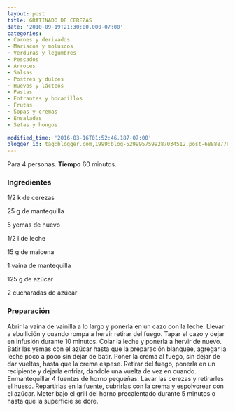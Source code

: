```yaml
---
layout: post
title: GRATINADO DE CEREZAS
date: '2010-09-19T21:30:00.000-07:00'
categories:
- Carnes y derivados
- Mariscos y moluscos
- Verduras y legumbres
- Pescados
- Arroces
- Salsas
- Postres y dulces
- Huevos y lácteos
- Pastas
- Entrantes y bocadillos
- Frutas
- Sopas y cremas
- Ensaladas
- Setas y hongos
 
modified_time: '2016-03-16T01:52:46.187-07:00'
blogger_id: tag:blogger.com,1999:blog-5299957599287034512.post-6888877824314526350
---
```


Para 4 personas.
<b>Tiempo</b> 60 minutos.

<h3>Ingredientes</h3>

1/2 k de cerezas

25 g de mantequilla

5 yemas de huevo

1/2 l de leche

15 g de maicena

1 vaina de mantequilla

125 g de azúcar

2 cucharadas de azúcar

<h3>Preparación</h3>

Abrir la vaina de vainilla a lo largo y ponerla en un cazo con la leche. Llevar a ebullición y cuando rompa a hervir retirar del fuego. Tapar el cazo y dejar en infusión durante 10 minutos. Colar la leche y ponerla a hervir de nuevo. Batir las yemas con el azúcar hasta que la preparación blanquee, agregar la leche poco a poco sin dejar de batir. Poner la crema al fuego, sin dejar de dar vueltas, hasta que la crema espese. Retirar del fuego, ponerla en un recipiente y dejarla enfriar, dándole una vuelta de vez en cuando. Enmantequillar 4 fuentes de horno pequeñas. Lavar las cerezas y retirarles el hueso. Repartirlas en la fuente, cubrirlas con la crema y espolvorear con el azúcar. Meter bajo el grill del horno precalentado durante 5 minutos o hasta que la superficie se dore.

